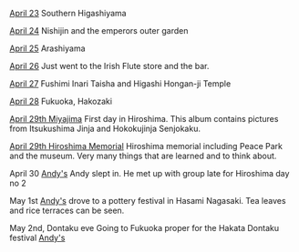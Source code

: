 [April 23](https://photos.app.goo.gl/7vZ4uwDAXofDQjR66)
Southern Higashiyama

[April 24](https://photos.app.goo.gl/rfEESDRfsosN3k3o6)
Nishijin and the emperors outer garden

[April 25](https://photos.app.goo.gl/zdByFFZY8HwT2rha9)
Arashiyama

[April 26](https://photos.app.goo.gl/AX9mHJeLczjf1cSTA)
Just went to the Irish Flute store and the bar.

[April 27](https://photos.app.goo.gl/gkpmMgmTcFBaNuc18)
Fushimi Inari Taisha and Higashi Hongan-ji Temple

[April 28](https://photos.app.goo.gl/tLEK5ThCD3v6U64q9)
Fukuoka, Hakozaki

[April 29th Miyajima](https://photos.app.goo.gl/YhJbcQePYk9Tf8ct7)
First day in Hiroshima.  This album contains pictures from Itsukushima Jinja and Hokokujinja Senjokaku.

[April 29th Hiroshima Memorial](https://photos.app.goo.gl/zcf628aeaK1zXp9s6)
Hiroshima memorial including Peace Park and the museum.  Very many things that are learned and to think about.

April 30
[Andy's](https://photos.app.goo.gl/CCK6CatCL8zvdh576)
Andy slept in.  He met up with group late for Hiroshima day no 2

May 1st
[Andy's](https://photos.app.goo.gl/5eLJHY5R59Sb1XZx5)
drove to a pottery festival in Hasami Nagasaki.  Tea leaves and rice terraces can be seen.

May 2nd, Dontaku eve
Going to Fukuoka proper for the Hakata Dontaku festival
[Andy's](https://photos.app.goo.gl/ap1U1NjsmWh6VTQ5A)


